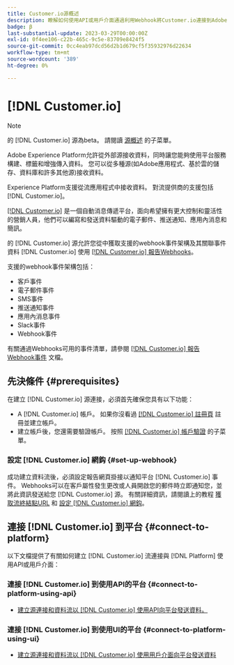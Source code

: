 ```yaml
---
title: Customer.io源概述
description: 瞭解如何使用API或用戶介面通過利用Webhook將Customer.io連接到Adobe Experience Platform
badge: β
last-substantial-update: 2023-03-29T00:00:00Z
exl-id: 0f4ee106-c22b-465c-9c5e-83709e8424f5
source-git-commit: 0cc4eab97dcd56d2b1d679cf5f35932976d22634
workflow-type: tm+mt
source-wordcount: '389'
ht-degree: 0%

---
```


# [!DNL Customer.io]

>[!NOTE]
>
>的 [!DNL Customer.io] 源為beta。 請閱讀 [源概述](../../home.md#terms-and-conditions) 的子菜單。

Adobe Experience Platform允許從外部源接收資料，同時讓您能夠使用平台服務構建、標籤和增強傳入資料。 您可以從多種源(如Adobe應用程式、基於雲的儲存、資料庫和許多其他源)接收資料。

Experience Platform支援從流應用程式中接收資料。 對流提供商的支援包括 [!DNL Customer.io]。

[[!DNL Customer.io]](https://customer.io/) 是一個自動消息傳遞平台，面向希望擁有更大控制和靈活性的營銷人員，他們可以編寫和發送資料驅動的電子郵件、推送通知、應用內消息和簡訊。

的 [!DNL Customer.io] 源允許您從中獲取支援的webhook事件架構及其關聯事件資料 [!DNL Customer.io] 使用 [[!DNL Customer.io] 報告Webhooks](https://customer.io/docs/api/webhooks/)。

支援的webhook事件架構包括：

* 客戶事件
* 電子郵件事件
* SMS事件
* 推送通知事件
* 應用內消息事件
* Slack事件
* Webhook事件

有關通過Webhooks可用的事件清單，請參閱 [[!DNL Customer.io] 報告Webhook事件](https://customer.io/docs/webhooks/#events) 文檔。

## 先決條件 {#prerequisites}

在建立 [!DNL Customer.io] 源連接，必須首先確保您具有以下功能：

* A [!DNL Customer.io] 帳戶。 如果你沒看過 [[!DNL Customer.io] 註冊頁](https://fly.customer.io/signup) 註冊並建立帳戶。
* 建立帳戶後，您還需要驗證帳戶。 按照 [[!DNL Customer.io] 帳戶驗證](https://customer.io/docs/account-verification/) 的子菜單。

### 設定 [!DNL Customer.io] 網鈎 {#set-up-webhook}

成功建立資料流後，必須設定報告網頁掛接以通知平台 [!DNL Customer.io] 事件。 Webhooks可以在客戶屬性發生更改或人員開啟您的郵件時立即通知您，並將此資訊發送給您 [!DNL Customer.io] 源。 有關詳細資訊，請閱讀上的教程 [獲取流終結點URL](../../tutorials/ui/create/marketing-automation/customerio-webhook.md#get-streaming-endpoint) 和 [設定 [!DNL Customer.io] 網鈎](../../tutorials/ui/create/marketing-automation/customerio-webhook.md#set-up-webhook)。

## 連接 [!DNL Customer.io] 到平台 {#connect-to-platform}

以下文檔提供了有關如何建立 [!DNL Customer.io] 流連接與 [!DNL Platform] 使用API或用戶介面：

### 連接 [!DNL Customer.io] 到使用API的平台 {#connect-to-platform-using-api}

* [建立源連接和資料流以 [!DNL Customer.io] 使用API向平台發送資料。](../../tutorials/api/create/marketing-automation/customerio-webhook.md)

### 連接 [!DNL Customer.io] 到使用UI的平台 {#connect-to-platform-using-ui}

* [建立源連接和資料流以 [!DNL Customer.io] 使用用戶介面向平台發送資料](../../tutorials/ui/create/marketing-automation/customerio-webhook.md)
